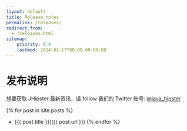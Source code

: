 ```yaml
---
layout: default
title: Release notes
permalink: /releases/
redirect_from:
  - /releases.html
sitemap:
    priority: 0.4
    lastmod: 2014-02-17T00:00:00-00:00
---
```


# <i class="fa fa-file-text-o"></i> 发布说明

想要获取 JHipster 最新资讯，请 follow 我们的 Twitter 账号: [@java_hipster](https://twitter.com/java_hipster)

{% for post in site.posts %}
*   [{{ post.title }}]({{ post.url }})
{% endfor %}
